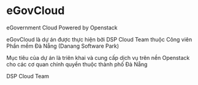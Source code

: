 eGovCloud
=========

eGovernment Cloud Powered by Openstack

eGovCloud là dự án được thực hiện bởi DSP Cloud Team thuộc Công viên Phần mềm Đà Nẵng (Danang Software Park)

Mục tiêu của dự án là triên khai và cung cấp dịch vụ trên nền Openstack cho các cơ quan chính quyền thuộc thành phố Đà Nẵng

DSP Cloud Team
